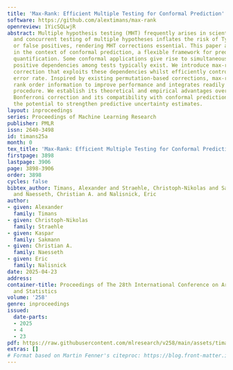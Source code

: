 ```yaml
---
title: 'Max-Rank: Efficient Multiple Testing for Conformal Prediction'
software: https://github.com/alextimans/max-rank
openreview: 1YicSQLwjR
abstract: Multiple hypothesis testing (MHT) frequently arises in scientific inquiries,
  and concurrent testing of multiple hypotheses inflates the risk of Type-I errors
  or false positives, rendering MHT corrections essential. This paper addresses MHT
  in the context of conformal prediction, a flexible framework for predictive uncertainty
  quantification. Some conformal applications give rise to simultaneous testing, and
  positive dependencies among tests typically exist. We introduce max-rank, a novel
  correction that exploits these dependencies whilst efficiently controlling the family-wise
  error rate. Inspired by existing permutation-based corrections, max-rank leverages
  rank order information to improve performance and integrates readily with any conformal
  procedure. We establish its theoretical and empirical advantages over the common
  Bonferroni correction and its compatibility with conformal prediction, highlighting
  the potential to strengthen predictive uncertainty estimates.
layout: inproceedings
series: Proceedings of Machine Learning Research
publisher: PMLR
issn: 2640-3498
id: timans25a
month: 0
tex_title: 'Max-Rank: Efficient Multiple Testing for Conformal Prediction'
firstpage: 3898
lastpage: 3906
page: 3898-3906
order: 3898
cycles: false
bibtex_author: Timans, Alexander and Straehle, Christoph-Nikolas and Sakmann, Kaspar
  and Naesseth, Christian A. and Nalisnick, Eric
author:
- given: Alexander
  family: Timans
- given: Christoph-Nikolas
  family: Straehle
- given: Kaspar
  family: Sakmann
- given: Christian A.
  family: Naesseth
- given: Eric
  family: Nalisnick
date: 2025-04-23
address:
container-title: Proceedings of The 28th International Conference on Artificial Intelligence
  and Statistics
volume: '258'
genre: inproceedings
issued:
  date-parts:
  - 2025
  - 4
  - 23
pdf: https://raw.githubusercontent.com/mlresearch/v258/main/assets/timans25a/timans25a.pdf
extras: []
# Format based on Martin Fenner's citeproc: https://blog.front-matter.io/posts/citeproc-yaml-for-bibliographies/
---
```

